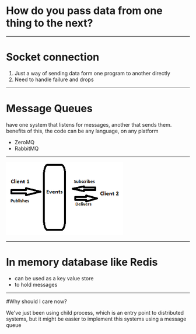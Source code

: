 # How do you pass data from one thing to the next?

---

# Socket connection

1. Just a way of sending data form one program to another directly
1. Need to handle failure and drops

---
# Message Queues

have one system that listens for messages, another that sends them.
benefits of this, the code can be any language, on any platform

- ZeroMQ
- RabbitMQ

--- 

![inline](pub-sub.png)


---

# In memory database like Redis

- can be used as a key value store
- to hold messages

---

#Why should I care now?

We've just been using child process, which is an entry point to distributed systems, but it might be easier to implement this systems using a message queue

